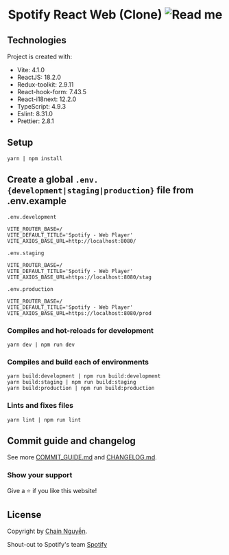 <h1 align="center">
  Spotify React Web (Clone)
  <img alt="Read me" src="https://iili.io/HXJEfiG.md.png" />
</h1>

## Technologies
Project is created with:
* Vite: 4.1.0
* ReactJS: 18.2.0
* Redux-toolkit: 2.9.11
* React-hook-form: 7.43.5
* React-i18next: 12.2.0
* TypeScript: 4.9.3
* Eslint: 8.31.0
* Prettier: 2.8.1

## Setup
```
yarn | npm install
```

## Create a global <code>.env.{development|staging|production}</code> file from .env.example
<code>.env.development</code>
```
VITE_ROUTER_BASE=/
VITE_DEFAULT_TITLE='Spotify - Web Player'
VITE_AXIOS_BASE_URL=http://localhost:8080/
```

<code>.env.staging</code>
```
VITE_ROUTER_BASE=/
VITE_DEFAULT_TITLE='Spotify - Web Player'
VITE_AXIOS_BASE_URL=https://localhost:8080/stag
```

<code>.env.production</code>
```
VITE_ROUTER_BASE=/
VITE_DEFAULT_TITLE='Spotify - Web Player'
VITE_AXIOS_BASE_URL=https://localhost:8080/prod
```

### Compiles and hot-reloads for development
```
yarn dev | npm run dev
```

### Compiles and build each of environments
```
yarn build:development | npm run build:development
yarn build:staging | npm run build:staging
yarn build:production | npm run build:production
```

### Lints and fixes files
```
yarn lint | npm run lint
```

## Commit guide and changelog
See more [COMMIT_GUIDE.md](COMMIT_GUIDE.md) and [CHANGELOG.md](CHANGELOG.md).

### Show your support
Give a ⭐ if you like this website!

## License
Copyright by [Chain Nguyễn](https://chainnguyen.github.io/chain-curriculum-vitae/).

Shout-out to Spotify's team [Spotify](https://open.spotify.com/)
